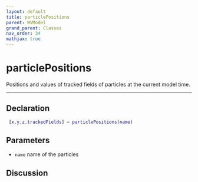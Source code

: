 ```yaml
---
layout: default
title: particlePositions
parent: WVModel
grand_parent: Classes
nav_order: 34
mathjax: true
---
```


#  particlePositions

Positions and values of tracked fields of particles at the current model time.


---

## Declaration
```matlab
 [x,y,z,trackedFields] = particlePositions(name)
```
## Parameters
+ `name`  name of the particles

## Discussion

      

